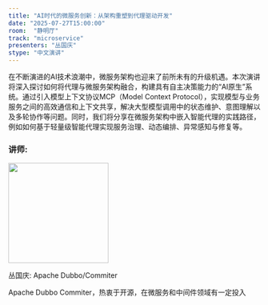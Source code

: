 ```yaml
---
title: "AI时代的微服务创新：从架构重塑到代理驱动开发"
date: "2025-07-27T15:00:00"
room:  "静明厅"
track: "microservice"
presenters: "丛国庆"
stype: "中文演讲"
---
```


在不断演进的AI技术浪潮中，微服务架构也迎来了前所未有的升级机遇。本次演讲将深入探讨如何将代理与微服务架构融合，构建具有自主决策能力的“AI原生”系统。通过引入模型上下文协议MCP（Model Context Protocol），实现模型与业务服务之间的高效通信和上下文共享，解决大型模型调用中的状态维护、意图理解以及多轮协作等问题。同时，我们将分享在微服务架构中嵌入智能代理的实践路径，例如如何基于轻量级智能代理实现服务治理、动态编排、异常感知与修复等。

### 讲师:

<img src="https://sessionize.com/image/3aa9-400o400o1-RgrYnToTdtH4CBGkoGkrBt.jpg" width="200" /><br/>

丛国庆: Apache Dubbo/Commiter

Apache Dubbo Commiter，热衷于开源，在微服务和中间件领域有一定投入